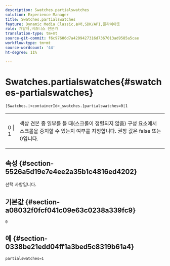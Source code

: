 ```yaml
---
description: Swatches.partialswatches
solution: Experience Manager
title: Swatches.partialswatches
feature: Dynamic Media Classic,뷰어,SDK/API,플라이아웃
role: 개발자,비즈니스 전문가
translation-type: tm+mt
source-git-commit: f6c97606d7a4209427316d7367013ad9585a5cae
workflow-type: tm+mt
source-wordcount: '44'
ht-degree: 11%

---
```



# Swatches.partialswatches{#swatches-partialswatches}

`[Swatches.|<containerId>_swatches.]partialswatches=0|1`

<table id="table_4B8CEC134277403A840A050BD8C8CE2B"> 
 <tbody> 
  <tr> 
   <td> <p> <span class="codeph"> 0 | 1</span> </p> </td> 
   <td> <p> 색상 견본 중 일부를 볼 때(스크롤이 정렬되지 않음) 구성 요소에서 스크롤을 중지할 수 있는지 여부를 지정합니다. 권장 값은 <span class="codeph"> false</span> 또는 <span class="codeph"> 0</span>입니다. </p> </td> 
  </tr> 
 </tbody> 
</table>

## 속성 {#section-5526a5d19e7e4ee2a35b1c4816ed4202}

선택 사항입니다.

## 기본값 {#section-a08032f0fcf041c09e63c0238a339fc9}

`0`

## 예 {#section-0338be21edd04ff1a3bed5c8319b61a4}

`partialswatches=1`
